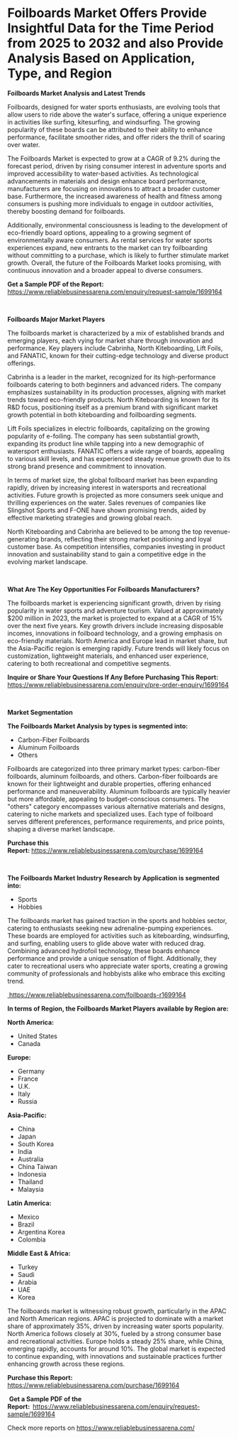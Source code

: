 <p><h1>Foilboards Market Offers Provide Insightful Data for the Time Period from 2025 to 2032 and also Provide Analysis Based on Application, Type, and Region</h1></p><p><strong>Foilboards Market Analysis and Latest Trends</strong></p>
<p><p>Foilboards, designed for water sports enthusiasts, are evolving tools that allow users to ride above the water's surface, offering a unique experience in activities like surfing, kitesurfing, and windsurfing. The growing popularity of these boards can be attributed to their ability to enhance performance, facilitate smoother rides, and offer riders the thrill of soaring over water.</p><p>The Foilboards Market is expected to grow at a CAGR of 9.2% during the forecast period, driven by rising consumer interest in adventure sports and improved accessibility to water-based activities. As technological advancements in materials and design enhance board performance, manufacturers are focusing on innovations to attract a broader customer base. Furthermore, the increased awareness of health and fitness among consumers is pushing more individuals to engage in outdoor activities, thereby boosting demand for foilboards.</p><p>Additionally, environmental consciousness is leading to the development of eco-friendly board options, appealing to a growing segment of environmentally aware consumers. As rental services for water sports experiences expand, new entrants to the market can try foilboarding without committing to a purchase, which is likely to further stimulate market growth. Overall, the future of the Foilboards Market looks promising, with continuous innovation and a broader appeal to diverse consumers.</p></p>
<p><strong>Get a Sample PDF of the Report:&nbsp;</strong> <a href="https://www.reliablebusinessarena.com/enquiry/request-sample/1699164?utm_campaign=1891&utm_medium=2&utm_source=Github&utm_content=ia&utm_term=09012025&utm_id=foilboards">https://www.reliablebusinessarena.com/enquiry/request-sample/1699164</a></p>
<p>&nbsp;</p>
<p><strong>Foilboards Major Market Players</strong></p>
<p><p>The foilboards market is characterized by a mix of established brands and emerging players, each vying for market share through innovation and performance. Key players include Cabrinha, North Kiteboarding, Lift Foils, and FANATIC, known for their cutting-edge technology and diverse product offerings. </p><p>Cabrinha is a leader in the market, recognized for its high-performance foilboards catering to both beginners and advanced riders. The company emphasizes sustainability in its production processes, aligning with market trends toward eco-friendly products. North Kiteboarding is known for its R&D focus, positioning itself as a premium brand with significant market growth potential in both kiteboarding and foilboarding segments.</p><p>Lift Foils specializes in electric foilboards, capitalizing on the growing popularity of e-foiling. The company has seen substantial growth, expanding its product line while tapping into a new demographic of watersport enthusiasts. FANATIC offers a wide range of boards, appealing to various skill levels, and has experienced steady revenue growth due to its strong brand presence and commitment to innovation.</p><p>In terms of market size, the global foilboard market has been expanding rapidly, driven by increasing interest in watersports and recreational activities. Future growth is projected as more consumers seek unique and thrilling experiences on the water. Sales revenues of companies like Slingshot Sports and F-ONE have shown promising trends, aided by effective marketing strategies and growing global reach.</p><p>North Kiteboarding and Cabrinha are believed to be among the top revenue-generating brands, reflecting their strong market positioning and loyal customer base. As competition intensifies, companies investing in product innovation and sustainability stand to gain a competitive edge in the evolving market landscape.</p></p>
<p>&nbsp;</p>
<p><strong>What Are The Key Opportunities For Foilboards Manufacturers?</strong></p>
<p><p>The foilboards market is experiencing significant growth, driven by rising popularity in water sports and adventure tourism. Valued at approximately $200 million in 2023, the market is projected to expand at a CAGR of 15% over the next five years. Key growth drivers include increasing disposable incomes, innovations in foilboard technology, and a growing emphasis on eco-friendly materials. North America and Europe lead in market share, but the Asia-Pacific region is emerging rapidly. Future trends will likely focus on customization, lightweight materials, and enhanced user experience, catering to both recreational and competitive segments.</p></p>
<p><strong>Inquire or Share Your Questions If Any Before Purchasing This Report:</strong> <a href="https://www.reliablebusinessarena.com/enquiry/pre-order-enquiry/1699164?utm_campaign=1891&utm_medium=2&utm_source=Github&utm_content=ia&utm_term=09012025&utm_id=foilboards">https://www.reliablebusinessarena.com/enquiry/pre-order-enquiry/1699164</a></p>
<p>&nbsp;</p>
<p><strong>Market Segmentation</strong></p>
<p><strong>The Foilboards Market Analysis by types is segmented into:</strong></p>
<p><ul><li>Carbon-Fiber Foilboards</li><li>Aluminum Foilboards</li><li>Others</li></ul></p>
<p><p>Foilboards are categorized into three primary market types: carbon-fiber foilboards, aluminum foilboards, and others. Carbon-fiber foilboards are known for their lightweight and durable properties, offering enhanced performance and maneuverability. Aluminum foilboards are typically heavier but more affordable, appealing to budget-conscious consumers. The "others" category encompasses various alternative materials and designs, catering to niche markets and specialized uses. Each type of foilboard serves different preferences, performance requirements, and price points, shaping a diverse market landscape.</p></p>
<p><strong>Purchase this Report:&nbsp;</strong><a href="https://www.reliablebusinessarena.com/purchase/1699164?utm_campaign=1891&utm_medium=2&utm_source=Github&utm_content=ia&utm_term=09012025&utm_id=foilboards">https://www.reliablebusinessarena.com/purchase/1699164</a></p>
<p>&nbsp;</p>
<p><strong>The Foilboards Market Industry Research by Application is segmented into:</strong></p>
<p><ul><li>Sports</li><li>Hobbies</li></ul></p>
<p><p>The foilboards market has gained traction in the sports and hobbies sector, catering to enthusiasts seeking new adrenaline-pumping experiences. These boards are employed for activities such as kiteboarding, windsurfing, and surfing, enabling users to glide above water with reduced drag. Combining advanced hydrofoil technology, these boards enhance performance and provide a unique sensation of flight. Additionally, they cater to recreational users who appreciate water sports, creating a growing community of professionals and hobbyists alike who embrace this exciting trend.</p></p>
<p><a href="https://www.reliablebusinessarena.com/foilboards-r1699164?utm_campaign=1891&utm_medium=2&utm_source=Github&utm_content=ia&utm_term=09012025&utm_id=foilboards">&nbsp;https://www.reliablebusinessarena.com/foilboards-r1699164</a></p>
<p><strong>In terms of Region, the Foilboards Market Players available by Region are:</strong></p>
<p>
    <p> <strong> North America: </strong>
        <ul>
            <li>United States</li>
            <li>Canada</li>
        </ul>
        </p> 
    <p> <strong> Europe: </strong>
        <ul>
            <li>Germany</li>
            <li>France</li>
            <li>U.K.</li>
            <li>Italy</li>
            <li>Russia</li>
        </ul>
        </p> 
    <p> <strong> Asia-Pacific: </strong>
        <ul>
            <li>China</li>
            <li>Japan</li>
            <li>South Korea</li>
            <li>India</li>
            <li>Australia</li>
            <li>China Taiwan</li>
            <li>Indonesia</li>
            <li>Thailand</li>
            <li>Malaysia</li>
        </ul>
        </p> 
    <p> <strong> Latin America: </strong>
        <ul>
            <li>Mexico</li>
            <li>Brazil</li>
            <li>Argentina Korea</li>
            <li>Colombia</li>
        </ul>
        </p> 
    <p> <strong> Middle East & Africa: </strong>
        <ul>
            <li>Turkey</li>
            <li>Saudi</li>
            <li>Arabia</li>
            <li>UAE</li>
            <li>Korea</li>
        </ul>
    </p>
    </p>
<p><p>The foilboards market is witnessing robust growth, particularly in the APAC and North American regions. APAC is projected to dominate with a market share of approximately 35%, driven by increasing water sports popularity. North America follows closely at 30%, fueled by a strong consumer base and recreational activities. Europe holds a steady 25% share, while China, emerging rapidly, accounts for around 10%. The global market is expected to continue expanding, with innovations and sustainable practices further enhancing growth across these regions.</p></p>
<p><strong>Purchase this Report: </strong><a href="https://www.reliablebusinessarena.com/purchase/1699164?utm_campaign=1891&utm_medium=2&utm_source=Github&utm_content=ia&utm_term=09012025&utm_id=foilboards">https://www.reliablebusinessarena.com/purchase/1699164</a></p>
<p>&nbsp;<strong>Get a Sample PDF of the Report:&nbsp;&nbsp;</strong><a href="https://www.reliablebusinessarena.com/enquiry/request-sample/1699164?utm_campaign=1891&utm_medium=2&utm_source=Github&utm_content=ia&utm_term=09012025&utm_id=foilboards">https://www.reliablebusinessarena.com/enquiry/request-sample/1699164</a></p>
<p><strong></strong></p>
<p>Check more reports on <a href="https://www.reliablebusinessarena.com/?utm_campaign=1891&utm_medium=2&utm_source=Github&utm_content=ia&utm_term=09012025&utm_id=foilboards">https://www.reliablebusinessarena.com/</a></p>